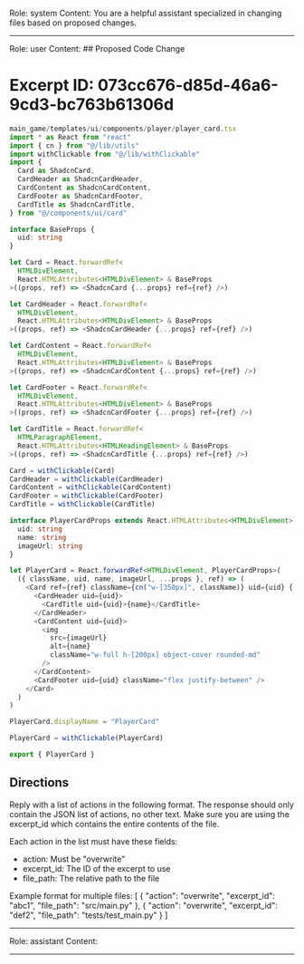 Role: system
Content: You are a helpful assistant specialized in changing files based on proposed changes.
__________________
Role: user
Content: ## Proposed Code Change
# Excerpt ID: 073cc676-d85d-46a6-9cd3-bc763b61306d
```typescript
main_game/templates/ui/components/player/player_card.tsx
import * as React from "react"
import { cn } from "@/lib/utils"
import withClickable from "@/lib/withClickable"
import {
  Card as ShadcnCard,
  CardHeader as ShadcnCardHeader,
  CardContent as ShadcnCardContent,
  CardFooter as ShadcnCardFooter,
  CardTitle as ShadcnCardTitle,
} from "@/components/ui/card"

interface BaseProps {
  uid: string
}

let Card = React.forwardRef<
  HTMLDivElement,
  React.HTMLAttributes<HTMLDivElement> & BaseProps
>((props, ref) => <ShadcnCard {...props} ref={ref} />)

let CardHeader = React.forwardRef<
  HTMLDivElement,
  React.HTMLAttributes<HTMLDivElement> & BaseProps
>((props, ref) => <ShadcnCardHeader {...props} ref={ref} />)

let CardContent = React.forwardRef<
  HTMLDivElement,
  React.HTMLAttributes<HTMLDivElement> & BaseProps
>((props, ref) => <ShadcnCardContent {...props} ref={ref} />)

let CardFooter = React.forwardRef<
  HTMLDivElement,
  React.HTMLAttributes<HTMLDivElement> & BaseProps
>((props, ref) => <ShadcnCardFooter {...props} ref={ref} />)

let CardTitle = React.forwardRef<
  HTMLParagraphElement,
  React.HTMLAttributes<HTMLHeadingElement> & BaseProps
>((props, ref) => <ShadcnCardTitle {...props} ref={ref} />)

Card = withClickable(Card)
CardHeader = withClickable(CardHeader)
CardContent = withClickable(CardContent)
CardFooter = withClickable(CardFooter)
CardTitle = withClickable(CardTitle)

interface PlayerCardProps extends React.HTMLAttributes<HTMLDivElement> {
  uid: string
  name: string
  imageUrl: string
}

let PlayerCard = React.forwardRef<HTMLDivElement, PlayerCardProps>(
  ({ className, uid, name, imageUrl, ...props }, ref) => (
    <Card ref={ref} className={cn("w-[350px]", className)} uid={uid} {...props}>
      <CardHeader uid={uid}>
        <CardTitle uid={uid}>{name}</CardTitle>
      </CardHeader>
      <CardContent uid={uid}>
        <img
          src={imageUrl}
          alt={name}
          className="w-full h-[200px] object-cover rounded-md"
        />
      </CardContent>
      <CardFooter uid={uid} className="flex justify-between" />
    </Card>
  )
)

PlayerCard.displayName = "PlayerCard"

PlayerCard = withClickable(PlayerCard)

export { PlayerCard }
```

## Directions
Reply with a list of actions in the following format. The response should only contain the JSON list of actions, no other text.
Make sure you are using the excerpt_id which contains the entire contents of the file.

Each action in the list must have these fields:
- action: Must be "overwrite"
- excerpt_id: The ID of the excerpt to use
- file_path: The relative path to the file

Example format for multiple files:
[
    {
        "action": "overwrite",
        "excerpt_id": "abc1",
        "file_path": "src/main.py"
    },
    {
        "action": "overwrite",
        "excerpt_id": "def2",
        "file_path": "tests/test_main.py"
    }
]
__________________
Role: assistant
Content: 
__________________
